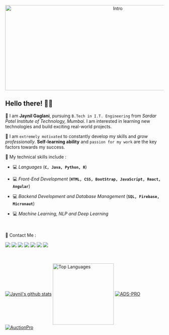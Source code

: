 
<p align="center"><img width="700" height="270" src="https://media.giphy.com/media/dzI7bXMESc0PffpPZE/giphy.gif" alt="Intro" /></p>

## Hello there! 👋🏻

📌 I am **Jaynil Gaglani**, pursuing `B.Tech in I.T. Engineering` from *Sardar Patel Institute of Technology, Mumbai*. I am interested in learning new technologies and build exciting real-world projects.

📌 I am `extremely motivated` to constantly develop my skills and *grow professionally*. **Self-learning ability** and `passion for my work` are the key factors towards my success.


📌 My technical skills include :

 - 💻 *Languages* (**`C, Java, Python, R`**)

 - 💻 *Front-End Development* (**`HTML, CSS, BootStrap, JavaScript, React, Angular`**)

 - 💻 *Backend Development and Database Management* (**`SQL, Firebase, Micronaut`**)

 - 💻 *Machine Learning, NLP and Deep Learning*
<br/>

📌 Contact Me :


[<img src="https://img.shields.io/badge/linkedin-%230077B5.svg?&style=for-the-badge&logo=linkedin&logoColor=white"/>](https://www.linkedin.com/in/jaynilgaglani/)
[<img src="https://img.shields.io/badge/twitter-%231DA1F2.svg?&style=for-the-badge&logo=twitter&logoColor=white"/>](https://twitter.com/JAYNIL1611)
[<img src="https://img.shields.io/badge/instagram-%23E4405F.svg?&style=for-the-badge&logo=instagram&logoColor=white"/>](https://www.instagram.com/jaynil_gaglani/)
[<img src="https://img.shields.io/badge/facebook-%231877F2.svg?&style=for-the-badge&logo=facebook&logoColor=white"/>](https://www.facebook.com/people/Jaynil-Gaglani/100009191846557)
[<img src="https://img.shields.io/badge/quora-%23ff6666.svg?&style=for-the-badge&logo=quora&logoColor=red"/>](https://www.quora.com/profile/Jaynil-Gaglani)
[<img src="https://img.shields.io/badge/medium-%23737373.svg?&style=for-the-badge&logo=medium&logoColor=black"/>](https://medium.com/@g.jaynil2401)
[<img src="https://img.shields.io/badge/leetcode-%2300e600.svg?&style=for-the-badge&logo=leetcode&logoColor=black"/>](https://leetcode.com/jaynil1611/)
<br/><br/><br/>


<a href="https://github-readme-stats.vercel.app/api?username=Jaynil1611&show_icons=true&theme=tokyonight"><img align="center" src="https://github-readme-stats.vercel.app/api?username=Jaynil1611&amp;show_icons=true&amp;theme=tokyonight" alt="Jaynil's github stats" /></a>
<a href="https://github.com/Jaynil1611"><img align="center" height="194" src="https://github-readme-stats.vercel.app/api/top-langs/?username=Jaynil1611&theme=tokyonight&layout=compact" alt="Top Languages"/></a>
<a href="https://github.com/Jaynil1611/ADS-PRO"><img align="center" src="https://github-readme-stats.vercel.app/api/pin/?username=Jaynil1611&repo=ADS-PRO&&theme=tokyonight" alt="ADS-PRO"/></a>
<a href="https://github.com/Jaynil1611/AuctionPro"><img align="center" src="https://github-readme-stats.vercel.app/api/pin/?username=Jaynil1611&repo=AuctionPro&&theme=tokyonight" alt="AuctionPro"/></a>

